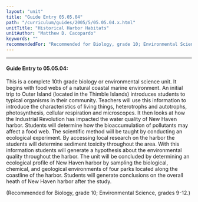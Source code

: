 ```yaml
---
layout: "unit"
title: "Guide Entry 05.05.04"
path: "/curriculum/guides/2005/5/05.05.04.x.html"
unitTitle: "Historical Harbor Habitats"
unitAuthor: "Matthew D. Cacopardo"
keywords: ""
recommendedFor: "Recommended for Biology, grade 10; Environmental Science, grades 9-12."
---
```

<body>
<hr/>
<h4>
Guide Entry to 05.05.04:
</h4>
<p>
This is a complete 10th grade biology or environmental science unit. It begins with food webs of a natural coastal marine environment. An initial trip to Outer Island (located in the Thimble Islands) introduces students to typical organisms in their community. Teachers will use this information to introduce the characteristics of living things, heterotrophs and autotrophs, photosynthesis, cellular respiration and microscopes. It then looks at how the Industrial Revolution has impacted the water quality of New Haven harbor. Students will determine how the bioaccumulation of pollutants may affect a food web. The scientific method will be taught by conducting an ecological experiment. By accessing local research on the harbor the students will determine sediment toxicity throughout the area. With this information students will generate a hypothesis about the environmental quality throughout the harbor. The unit will be concluded by determining an ecological profile of New Haven harbor by sampling the biological, chemical, and geological environments of four parks located along the coastline of the harbor. Students will generate conclusions on the overall heath of New Haven harbor after the study.
</p>
<p>
(Recommended for Biology, grade 10; Environmental Science, grades 9-12.)
</p>
</body>